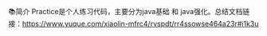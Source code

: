 📚简介
Practice是个人练习代码，主要分为java基础 和 java强化。总结文档链接：https://www.yuque.com/xiaolin-mfrc4/rvspdt/rr4ssowse464a23r#i1k3u



